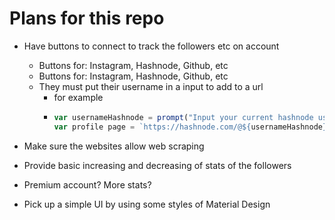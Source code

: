 # Plans for this repo

- Have buttons to connect to track the followers etc on account
    - Buttons for: Instagram, Hashnode, Github, etc
    - Buttons for: Instagram, Hashnode, Github, etc
    - They must put their username in a input to add to a url
        - for example
        - ``` js
          var usernameHashnode = prompt("Input your current hashnode username here");
          var profile page = `https://hashnode.com/@${usernameHashnode}`;
          ```

- Make sure the websites allow web scraping
- Provide basic increasing and decreasing of stats of the followers
- Premium account? More stats?
- Pick up a simple UI by using some styles of Material Design